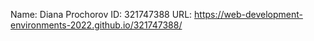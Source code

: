Name: Diana Prochorov
ID: 321747388
URL: https://web-development-environments-2022.github.io/321747388/
